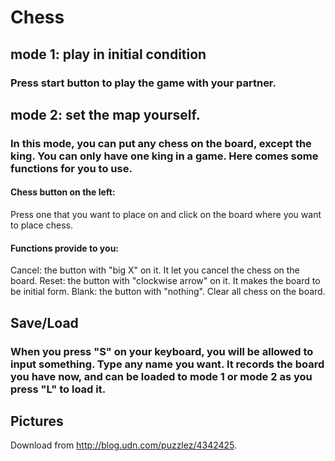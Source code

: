 # Chess

## mode 1: play in initial condition

### Press start button to play the game with your partner.

## mode 2: set the map yourself.

### In this mode, you can put any chess on the board, except the king. You can only have one king in a game. Here comes some functions for you to use.
#### Chess button on the left: 
Press one that you want to place on and click on the board where you want to place chess.
#### Functions provide to you:
Cancel: the button with "big X" on it. It let you cancel the chess on the board.
Reset: the button with "clockwise arrow" on it. It makes the board to be initial form.
Blank: the button with "nothing". Clear all chess on the board.


## Save/Load
### When you press "S" on your keyboard, you will be allowed to input something. Type any name you want. It records the board you have now, and can be loaded to mode 1 or mode 2 as you press "L" to load it. 

## Pictures
Download from http://blog.udn.com/puzzlez/4342425.
